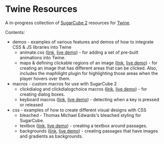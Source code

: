 # Twine Resources

A in-progress collection of [SugarCube 2](http://www.motoslave.net/sugarcube/) resources for [Twine](https://twinery.org/).

Contents:

- demos - examples of various features and demos of how to integrate CSS & JS libraries into Twine 
    - animate.css ([link](demos/animate.css/), [live demo](//mikewesthad.com/twine-resources/demos/animate.css/example.html)) - for adding a set of pre-built animations into Twine. 
    - maps & defining clickable regions of an image ([link](demos/html-maps/), [live demo](//mikewesthad.com/twine-resources/demos/html-maps/example.html)) - for creating an image that has different areas that can be clicked. Also, includes the maphilight plugin for highlighting those areas when the player hovers over them.
- macros - custom macros for use with SugarCube 2
    - clickdialog and clickdialogchoice macros ([link](macros/clickdialog/), [live demo](//mikewesthad.com/twine-resources/macros/clickdialog/example.html)) - for creating dialog boxes.
    - keyboard macros ([link](macros/keyboard/), [live demo](//mikewesthad.com/twine-resources/macros/keyboard/example.html)) - detecting when a key is pressed or released
- css - examples of how to create different visual designs with CSS
    - bleached - Thomas Michael Edwards's bleached styling for SugarCube.
    - textbox ([link](css/textbox/), [live demo](//mikewesthad.com/twine-resources/css/textbox/example.html)) - creating a textbox around passages.
    - backgrounds ([link](css/backgrounds/), [live demo](//mikewesthad.com/twine-resources/css/backgrounds/example.html)) - creating passages that have images and gradients as backgrounds.